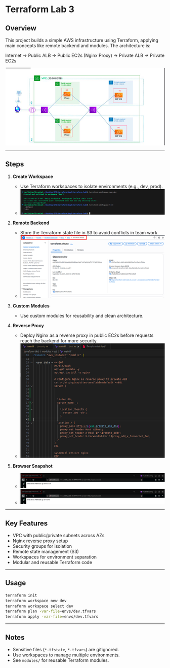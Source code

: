 # Terraform Lab 3

## Overview

This project builds a simple AWS infrastructure using Terraform, applying main concepts like remote backend and modules. The architecture is:

Internet → Public ALB → Public EC2s (Nginx Proxy) → Private ALB → Private EC2s

![Project Overview](project-overview.png)

---

## Steps

1. **Create Workspace**
   - Use Terraform workspaces to isolate environments (e.g., dev, prod).
   - ![Create Workspace](create-namespace.png)

2. **Remote Backend**
   - Store the Terraform state file in S3 to avoid conflicts in team work.
   - ![Remote Backend](remote-backend.png)

3. **Custom Modules**
   - Use custom modules for reusability and clean architecture.

4. **Reverse Proxy**
   - Deploy Nginx as a reverse proxy in public EC2s before requests reach the backend for more security.
   - ![Proxy Image](proxy-image.png)

5. **Browser Snapshot**
   - ![Browser Snapshot](browser-snap-1.png)
   - ![Browser Snapshot](browser-snap-2.png)


---

## Key Features
- VPC with public/private subnets across AZs
- Nginx reverse proxy setup
- Security groups for isolation
- Remote state management (S3)
- Workspaces for environment separation
- Modular and reusable Terraform code

---

## Usage

```bash
terraform init
terraform workspace new dev
terraform workspace select dev
terraform plan -var-file=envs/dev.tfvars
terraform apply -var-file=envs/dev.tfvars
```

---

## Notes
- Sensitive files (`*.tfstate`, `*.tfvars`) are gitignored.
- Use workspaces to manage multiple environments.
- See `modules/` for reusable Terraform modules.
